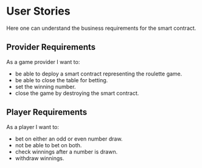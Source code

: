 # User Stories
Here one can understand the business requirements for the smart contract.

## Provider Requirements
As a game provider I want to:
- be able to deploy a smart contract representing the roulette game.
- be able to close the table for betting.
- set the winning number.
- close the game by destroying the smart contract.

## Player Requirements
As a player I want to:
- bet on either an odd or even number draw.
- not be able to bet on both.
- check winnings after a number is drawn.
- withdraw winnings.